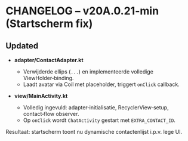 # CHANGELOG – v20A.0.21-min (Startscherm fix)

## Updated
* **adapter/ContactAdapter.kt**
  * Verwijderde ellips (`...`) en implementeerde volledige ViewHolder‑binding.
  * Laadt avatar via Coil met placeholder, triggert `onClick` callback.

* **view/MainActivity.kt**
  * Volledig ingevuld: adapter‑initialisatie, RecyclerView‑setup, contact‑flow observer.
  * Op `onClick` wordt `ChatActivity` gestart met `EXTRA_CONTACT_ID`.

Resultaat: startscherm toont nu dynamische contactenlijst i.p.v. lege UI.

